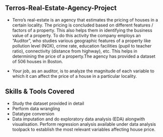 ## Terros-Real-Estate-Agency-Project
- Terro’s real-estate is an agency that estimates the pricing of houses in a certain locality. The pricing is concluded based on different features / factors of a property. This also helps them in identifying the business value of a property. To do this activity the company employs an “Auditor”, who studies various geographic features of a property like pollution level (NOX), crime rate, education facilities (pupil to teacher ratio), connectivity (distance from highway), etc. This helps in determining the price of a property.The agency has provided a dataset of 506 houses in Boston.

- Your job, as an auditor, is to analyze the magnitude of each variable to which it can affect the price of a house in a particular locality.
## Skills & Tools Covered
- Study the dataset provided in detail
- Perform data wrangling
- Datatype conversion
- Data imputation and do exploratory data analysis (EDA) alongwith visualisation. Perform regression analysis available under data analysis toolpack
to establish the most relevant variables affecting house price.

